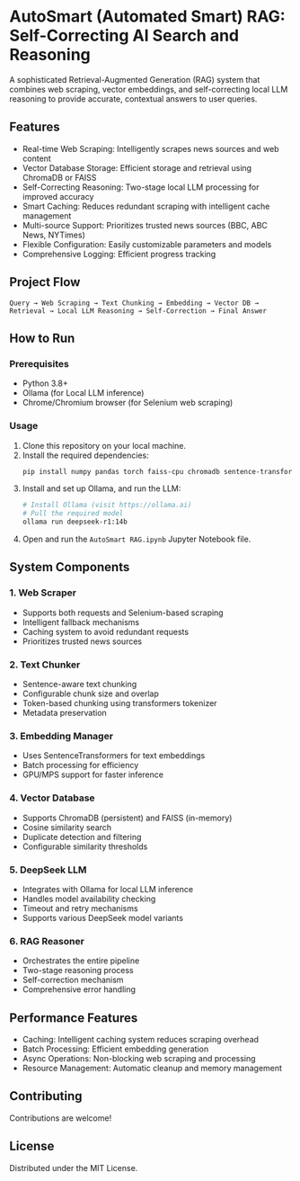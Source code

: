 # AutoSmart (Automated Smart) RAG: Self-Correcting AI Search and Reasoning
 
A sophisticated Retrieval-Augmented Generation (RAG) system that combines web scraping, vector embeddings, and self-correcting local LLM reasoning to provide accurate, contextual answers to user queries.
 
## Features

- Real-time Web Scraping: Intelligently scrapes news sources and web content
- Vector Database Storage: Efficient storage and retrieval using ChromaDB or FAISS
- Self-Correcting Reasoning: Two-stage local LLM processing for improved accuracy
- Smart Caching: Reduces redundant scraping with intelligent cache management
- Multi-source Support: Prioritizes trusted news sources (BBC, ABC News, NYTimes)
- Flexible Configuration: Easily customizable parameters and models
- Comprehensive Logging: Efficient progress tracking

## Project Flow

```
Query → Web Scraping → Text Chunking → Embedding → Vector DB → Retrieval → Local LLM Reasoning → Self-Correction → Final Answer
```

## How to Run

### Prerequisites

- Python 3.8+
- Ollama (for Local LLM inference)
- Chrome/Chromium browser (for Selenium web scraping)

### Usage

1. Clone this repository on your local machine.
2. Install the required dependencies:
   ```bash
   pip install numpy pandas torch faiss-cpu chromadb sentence-transformers selenium webdriver-manager requests aiohttp beautifulsoup4 nltk transformers ollama tqdm
   ```
3. Install and set up Ollama, and run the LLM:
   ```bash
   # Install Ollama (visit https://ollama.ai)
   # Pull the required model
   ollama run deepseek-r1:14b
   ```
4. Open and run the `AutoSmart RAG.ipynb` Jupyter Notebook file.

## System Components

### 1. Web Scraper
- Supports both requests and Selenium-based scraping
- Intelligent fallback mechanisms
- Caching system to avoid redundant requests
- Prioritizes trusted news sources

### 2. Text Chunker
- Sentence-aware text chunking
- Configurable chunk size and overlap
- Token-based chunking using transformers tokenizer
- Metadata preservation

### 3. Embedding Manager
- Uses SentenceTransformers for text embeddings
- Batch processing for efficiency
- GPU/MPS support for faster inference

### 4. Vector Database
- Supports ChromaDB (persistent) and FAISS (in-memory)
- Cosine similarity search
- Duplicate detection and filtering
- Configurable similarity thresholds

### 5. DeepSeek LLM
- Integrates with Ollama for local LLM inference
- Handles model availability checking
- Timeout and retry mechanisms
- Supports various DeepSeek model variants

### 6. RAG Reasoner
- Orchestrates the entire pipeline
- Two-stage reasoning process
- Self-correction mechanism
- Comprehensive error handling

## Performance Features

- Caching: Intelligent caching system reduces scraping overhead
- Batch Processing: Efficient embedding generation
- Async Operations: Non-blocking web scraping and processing
- Resource Management: Automatic cleanup and memory management

## Contributing

Contributions are welcome!

## License

Distributed under the MIT License.  

